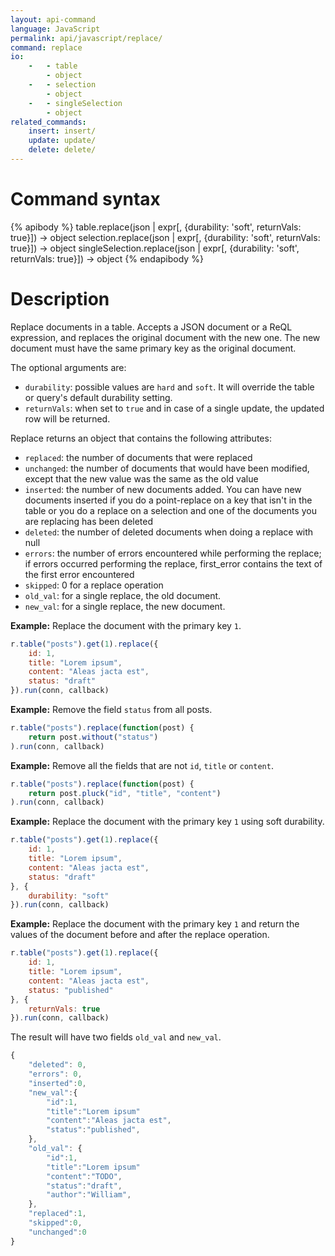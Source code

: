 ```yaml
---
layout: api-command
language: JavaScript
permalink: api/javascript/replace/
command: replace
io:
    -   - table
        - object
    -   - selection
        - object
    -   - singleSelection
        - object
related_commands:
    insert: insert/
    update: update/
    delete: delete/
---
```


# Command syntax #

{% apibody %}
table.replace(json | expr[, {durability: 'soft', returnVals: true}])
    &rarr; object
selection.replace(json | expr[, {durability: 'soft', returnVals: true}])
    &rarr; object
singleSelection.replace(json | expr[, {durability: 'soft', returnVals: true}])
    &rarr; object
{% endapibody %}

# Description #

Replace documents in a table. Accepts a JSON document or a ReQL expression, and replaces
the original document with the new one. The new document must have the same primary key
as the original document.

The optional arguments are:

- `durability`: possible values are `hard` and `soft`. It will override the table or
query's default durability setting.
- `returnVals`: when set to `true` and in case of a single update, the
updated row will be returned.


Replace returns an object that contains the following attributes:

- `replaced`: the number of documents that were replaced
- `unchanged`: the number of documents that would have been modified, except that the
new value was the same as the old value
- `inserted`: the number of new documents added. You can have new documents inserted if
you do a point-replace on a key that isn't in the table or you do a replace on a
selection and one of the documents you are replacing has been deleted
- `deleted`: the number of deleted documents when doing a replace with null
- `errors`: the number of errors encountered while performing the replace; if errors
occurred performing the replace, first_error contains the text of the first error encountered
- `skipped`: 0 for a replace operation
- `old_val`: for a single replace, the old document.
- `new_val`: for a single replace, the new document.


__Example:__ Replace the document with the primary key `1`.

```js
r.table("posts").get(1).replace({
    id: 1,
    title: "Lorem ipsum",
    content: "Aleas jacta est",
    status: "draft"
}).run(conn, callback)
```

__Example:__ Remove the field `status` from all posts.

```js
r.table("posts").replace(function(post) {
    return post.without("status")
).run(conn, callback)
```

__Example:__ Remove all the fields that are not `id`, `title` or `content`.

```js
r.table("posts").replace(function(post) {
    return post.pluck("id", "title", "content")
).run(conn, callback)
```

__Example:__ Replace the document with the primary key `1` using soft durability.

```js
r.table("posts").get(1).replace({
    id: 1,
    title: "Lorem ipsum",
    content: "Aleas jacta est",
    status: "draft"
}, {
    durability: "soft"
}).run(conn, callback)
```

__Example:__ Replace the document with the primary key `1` and return the values of the document before
and after the replace operation.

```js
r.table("posts").get(1).replace({
    id: 1,
    title: "Lorem ipsum",
    content: "Aleas jacta est",
    status: "published"
}, {
    returnVals: true
}).run(conn, callback)
```

The result will have two fields `old_val` and `new_val`.

```js
{
    "deleted": 0,
    "errors": 0,
    "inserted":0,
    "new_val":{
        "id":1,
        "title":"Lorem ipsum"
        "content":"Aleas jacta est",
        "status":"published",
    },
    "old_val": {
        "id":1,
        "title":"Lorem ipsum"
        "content":"TODO",
        "status":"draft",
        "author":"William",
    },
    "replaced":1,
    "skipped":0,
    "unchanged":0
}
```
